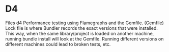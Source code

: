 # D4
Files d4
Performance testing using Flamegraphs and the Gemfile. (Gemfile) Lock file is where Bundler records the
exact versions that were installed. This way, when the same library/project is loaded on another machine, 
running bundle install will look at the Gemfile. Running different versions on different machines could lead to broken tests, etc. 
